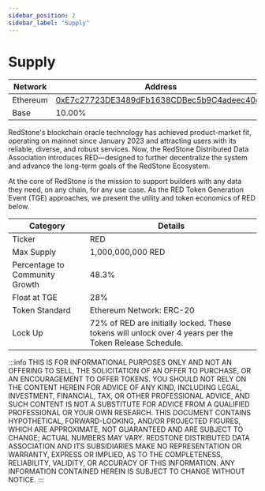 ```yaml
---
sidebar_position: 2
sidebar_label: "Supply"
---
```


# Supply

| Network                            | Address    |
| ---------------------------------- | ---------- |
| Ethereum                           | [0xE7c27723DE3489dFb1638CDBec5b9C4adeec40cC](https://etherscan.io/address/0xE7c27723DE3489dFb1638CDBec5b9C4adeec40cC)   |
| Base                               | 10.00%   |

RedStone's blockchain oracle technology has achieved product-market fit, operating on mainnet since January 2023 and attracting users with its reliable, diverse, and robust services. Now, the RedStone Distributed Data Association introduces RED—designed to further decentralize the system and advance the long-term goals of the RedStone Ecosystem.

At the core of RedStone is the mission to support builders with any data they need, on any chain, for any use case. As the RED Token Generation Event (TGE) approaches, we present the utility and token economics of RED below.

| Category                       | Details                                                                                                |
| ------------------------------ | ------------------------------------------------------------------------------------------------------ |
| Ticker                         | RED                                                                                                    |
| Max Supply                     | 1,000,000,000 RED                                                                                      |
| Percentage to Community Growth | 48.3%                                                                                                  |
| Float at TGE                   | 28%                                                                                                    |
| Token Standard                 | Ethereum Network: ERC-20                                                                               |
| Lock Up                        | 72% of RED are initially locked. These tokens will unlock over 4 years per the Token Release Schedule. |

:::info
THIS IS FOR INFORMATIONAL PURPOSES ONLY AND NOT AN OFFERING TO SELL, THE SOLICITATION OF AN OFFER TO PURCHASE, OR AN ENCOURAGEMENT TO OFFER TOKENS. YOU SHOULD NOT RELY ON THE CONTENT HEREIN FOR ADVICE OF ANY KIND, INCLUDING LEGAL, INVESTMENT, FINANCIAL, TAX, OR OTHER PROFESSIONAL ADVICE, AND SUCH CONTENT IS NOT A SUBSTITUTE FOR ADVICE FROM A QUALIFIED PROFESSIONAL OR YOUR OWN RESEARCH. THIS DOCUMENT CONTAINS HYPOTHETICAL, FORWARD-LOOKING, AND/OR PROJECTED FIGURES, WHICH ARE APPROXIMATE, NOT GUARANTEED AND ARE SUBJECT TO CHANGE; ACTUAL NUMBERS MAY VARY. REDSTONE DISTRIBUTED DATA ASSOCIATION AND ITS SUBSIDIARIES MAKE NO REPRESENTATION OR WARRANTY, EXPRESS OR IMPLIED, AS TO THE COMPLETENESS, RELIABILITY, VALIDITY, OR ACCURACY OF THIS INFORMATION. ANY INFORMATION CONTAINED HEREIN IS SUBJECT TO CHANGE WITHOUT NOTICE.
:::
